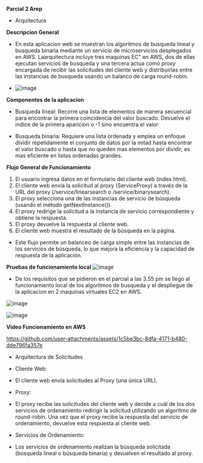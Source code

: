 **Parcial 2 Arep**
* Arquitectura

**Descripcion General**

- En esta aplicacion web se muestran los algoritmos de busqueda lineal y busqueda binaria mediante un servicio de microservicios desplegados en AWS. Laarquitectura incluye tres maquinas EC" en AWS, dos de ellas ejecutan servicios de busqueda y una tercera actua como proxy encargada de recibir las solicitudes del cliente web y distribuirlas entre las instancias de busqueda usando un balanco de carga round-robin.

- ![image](https://github.com/user-attachments/assets/fa3df009-779d-428f-a524-3592bbde8c34)

**Componentes de la aplicacion**

- Busqueda lineal: Recorre una lista de elementos de manera secuencial para encontrar la primera coincidencia del valor buscado. Devuelve el indice de la primera aparicion o -1 sino encuentra el valor

- Busqueda binaria: Requiere una lista ordenada y emplea un enfoque dividir repetidamente el conjunto de datos por la mitad hasta encontrar el valor buscado o hasta que no queden mas elementos por dividir, es mas eficiente en listas ordenadas grandes.

**Flujo General de Funcionamiento**
1. El usuario ingresa datos en el formulario del cliente web (index.html).
2. El cliente web envía la solicitud al proxy (ServiceProxy) a través de la URL del proxy (/service/linearsearch o /service/binarysearch).
3. El proxy selecciona una de las instancias de servicio de búsqueda (usando el método getNextInstance()).
4. El proxy redirige la solicitud a la instancia de servicio correspondiente y obtiene la respuesta.
5. El proxy devuelve la respuesta al cliente web.
6. El cliente web muestra el resultado de la búsqueda en la página.
- Este flujo permite un balanceo de carga simple entre las instancias de los servicios de búsqueda, lo que mejora la eficiencia y la capacidad de respuesta de la aplicación.


**Pruebas de funcionamiento local**
![image](https://github.com/user-attachments/assets/205a6ec2-f4a6-4886-b924-dc4112a38df1)

- De los requisitos que se pidieron en el parcial a las 3.55 pm se llego al funcionamiento local de los algoritmos de busqueda y el despliegue de la aplicacion en 2 maquinas virtuales EC2 en AWS.

![image](https://github.com/user-attachments/assets/0db2e677-96f1-4087-bbe1-2865196d7e9b)

![image](https://github.com/user-attachments/assets/702bc531-9268-461d-958d-5cf9236e65b7)

**Video Funcionamiento en AWS**


https://github.com/user-attachments/assets/1c5be3bc-8dfa-4171-b480-dde796fa357e

- Arquitectura de Solicitudes

* Cliente Web:

- El cliente web envía solicitudes al Proxy (una única URL).

* Proxy:

- El proxy recibe las solicitudes del cliente web y decide a cuál de los dos servicios de ordenamiento redirigir la solicitud utilizando un algoritmo de round-robin.
  Una vez que el proxy recibe la respuesta del servicio de ordenamiento, devuelve esta respuesta al cliente web.

* Servicios de Ordenamiento:

- Los servicios de ordenamiento realizan la búsqueda solicitada (búsqueda lineal o búsqueda binaria) y devuelven el resultado al proxy.
